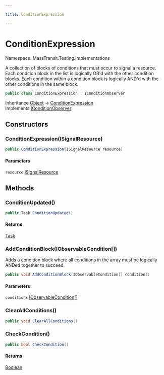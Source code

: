 ```yaml
---

title: ConditionExpression

---
```


# ConditionExpression

Namespace: MassTransit.Testing.Implementations

A collection of blocks of conditions that must occur to signal a resource.
 Each condition block in the list is logically OR'd with the other condition blocks.
 Each condition within a condition block is logically AND'd with the other conditions in the same block.

```csharp
public class ConditionExpression : IConditionObserver
```

Inheritance [Object](https://learn.microsoft.com/en-us/dotnet/api/system.object) → [ConditionExpression](../masstransit-testing-implementations/conditionexpression)<br/>
Implements [IConditionObserver](../masstransit-testing-implementations/iconditionobserver)

## Constructors

### **ConditionExpression(ISignalResource)**

```csharp
public ConditionExpression(ISignalResource resource)
```

#### Parameters

`resource` [ISignalResource](../masstransit-testing-implementations/isignalresource)<br/>

## Methods

### **ConditionUpdated()**

```csharp
public Task ConditionUpdated()
```

#### Returns

[Task](https://learn.microsoft.com/en-us/dotnet/api/system.threading.tasks.task)<br/>

### **AddConditionBlock(IObservableCondition[])**

Adds a condition block where all conditions in the array must be logically ANDed together to succeed.

```csharp
public void AddConditionBlock(IObservableCondition[] conditions)
```

#### Parameters

`conditions` [IObservableCondition[]](../masstransit-testing-implementations/iobservablecondition)<br/>

### **ClearAllConditions()**

```csharp
public void ClearAllConditions()
```

### **CheckCondition()**

```csharp
public bool CheckCondition()
```

#### Returns

[Boolean](https://learn.microsoft.com/en-us/dotnet/api/system.boolean)<br/>
